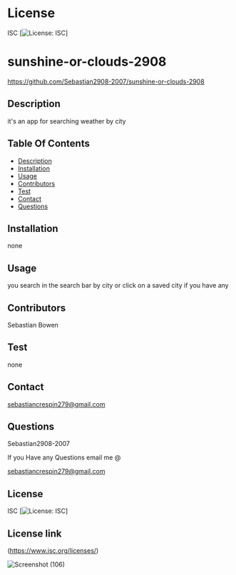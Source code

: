 # License
 ISC
[![License: ISC](https://img.shields.io/badge/License-ISC-blue.svg)]
                 
      

# sunshine-or-clouds-2908
 https://github.com/Sebastian2908-2007/sunshine-or-clouds-2908
 ## Description

it's an app for searching weather by city
    
 ## Table Of Contents
* [Description](#description)
* [Installation](#installation)
* [Usage](#usage)
* [Contributors](#contributors)
* [Test](#test)
* [Contact](#contact)
* [Questions](#questions)
    
 ## Installation

none

## Usage
 you search in the search bar by city or click on a saved city if you have any

 ## Contributors

  Sebastian Bowen

 ## Test 

 none
    
## Contact

 sebastiancrespin279@gmail.com

## Questions

 Sebastian2908-2007

If you Have any Questions email me @

sebastiancrespin279@gmail.com


## License
ISC 
[![License: ISC](https://img.shields.io/badge/License-ISC-blue.svg)]

## License link
(https://www.isc.org/licenses/)   

![Screenshot (106)](https://user-images.githubusercontent.com/77297220/146102296-a38f1595-62c5-44aa-9356-00d3e996033c.png) 
